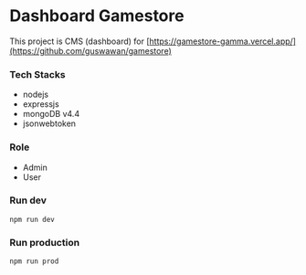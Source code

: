 # Dashboard Gamestore
This project is CMS (dashboard) for [https://gamestore-gamma.vercel.app/](https://github.com/guswawan/gamestore) 

### Tech Stacks

* nodejs
* expressjs
* mongoDB v4.4
* jsonwebtoken 

### Role
* Admin
* User

### Run dev
`npm run dev`

### Run production
`npm run prod`

